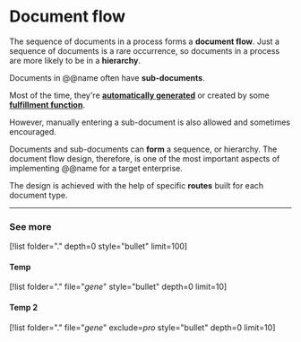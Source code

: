 # Document flow

The sequence of documents in a process forms a **document flow**. Just a sequence of documents is a rare occurrence, so documents in a process are more likely to be in a **hierarchy**.

Documents in @@name often have **sub-documents**. 

Most of the time, they're **[automatically generated](generation.md)** or created by some **[fulfillment function](fulfillment.md)**. 

However, manually entering a sub-document is also allowed and sometimes encouraged.

Documents and sub-documents can **form** a sequence, or hierarchy. The document flow design, therefore, is one of the most important aspects of implementing @@name for a target enterprise.

The design is achieved with the help of specific **routes** built for each document type.

-------
### See more

[!list folder="." depth=0 style="bullet" limit=100]

#### Temp
[!list folder="." file="*gene*" style="bullet" depth=0 limit=10]


#### Temp 2
[!list folder="." file="*gene*" exclude=*pro* style="bullet" depth=0 limit=10]
